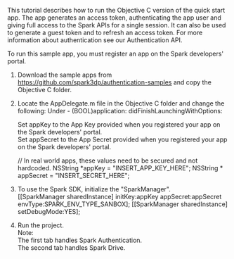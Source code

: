 This tutorial describes how to run the Objective C version of the quick start app.
The app generates an access token, authenticating the app user and giving full access to the Spark APIs for a single session.
It can also be used to generate a guest token and to refresh an access token. 
For more information about authentication see our Authentication API.

To run this sample app, you must register an app on the Spark developers' portal.

1. Download the sample apps from https://github.com/spark3dp/authentication-samples and copy the Objective C folder. 

2. Locate the AppDelegate.m file in the Objective C folder and change the following:
    Under - (BOOL)application: didFinishLaunchingWithOptions:

	Set appKey to the App Key provided when you registered your app on the Spark developers' portal.<br>
	Set appSecret to the App Secret provided when you registered your app on the Spark developers' portal.
	
	// In real world apps, these values need to be secured and not hardcoded.
	NSString *appKey = "INSERT_APP_KEY_HERE";
	NSString * appSecret = "INSERT_SECRET_HERE";

3.  To use the Spark SDK, initialize the "SparkManager".<br>
    [[SparkManager sharedInstance] initKey:appKey appSecret:appSecret envType:SPARK_ENV_TYPE_SANBOX];
    [[SparkManager sharedInstance] setDebugMode:YES];

4. Run the project.<br>
Note:<br>
The first tab handles Spark Authentication.<br>
The second tab handles Spark Drive.
